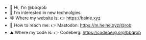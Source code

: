 - 👋 Hi, I’m @bbqrob
- 👀 I’m interested in new technolgies.
- 🕸️ Where my website is: 👉 https://heine.xyz
- 🐘 How to reach me: 👉 Mastodon: https://m.heine.xyz/@rob
- ⛰️ Where my code is: 👉 Codeberg: https://codeberg.org/bbqrob

<!---
bbqrob/bbqrob is a ✨ special ✨ repository because its `README.md` (this file) appears on your GitHub profile.
You can click the Preview link to take a look at your changes.
--->
